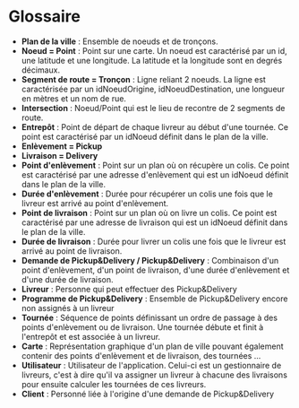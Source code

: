 # Glossaire

- **Plan de la ville** : Ensemble de noeuds et de tronçons.
- **Noeud = Point** : Point sur une carte. Un noeud est caractérisé par un id, une latitude et une longitude. La latitude et la longitude sont en degrés décimaux.  
- **Segment de route = Tronçon** : Ligne reliant 2 noeuds. La ligne est caractérisée par un idNoeudOrigine, idNoeudDestination, une longueur en mètres et un nom de rue.
- **Intersection** : Noeud/Point qui est le lieu de recontre de 2 segments de route. 
- **Entrepôt** : Point de départ de chaque livreur au début d'une tournée. Ce point est caractérisé par un idNoeud définit dans le plan de la ville.
- **Enlèvement = Pickup**
- **Livraison = Delivery** 
- **Point d'enlèvement** : Point sur un plan où on récupère un colis. Ce point est caractérisé par une adresse d'enlèvement qui est un idNoeud définit dans le plan de la ville.
- **Durée d'enlèvement** : Durée pour récupérer un colis une fois que le livreur est arrivé au point d'enlèvement.
- **Point de livraison** : Point sur un plan où on livre un colis. Ce point est caractérisé par une adresse de livraison qui est un idNoeud définit dans le plan de la ville.
- **Durée de livraison** : Durée pour livrer un colis une fois que le livreur est arrivé au point de livraison.
- **Demande de Pickup&Delivery / Pickup&Delivery** : Combinaison d'un point d'enlèvement, d'un point de livraison, d'une durée d'enlèvement et d'une durée de livraison.
- **Livreur** : Personne qui peut effectuer des Pickup&Delivery
- **Programme de Pickup&Delivery** : Ensemble de Pickup&Delivery encore non assignés à un livreur
- **Tournée** : Séquence de points définissant un ordre de passage à des points d'enlèvement ou de livraison. Une tournée débute et finit à l'entrepôt et est associée à un livreur.
- **Carte** : Représentation graphique d'un plan de ville pouvant également contenir des points d'enlèvement et de livraison, des tournées ...
- **Utilisateur** : Utilisateur de l'application. Celui-ci est un gestionnaire de livreurs, c'est à dire qu'il va assigner un livreur à chacune des livraisons pour ensuite calculer les tournées de ces livreurs.
- **Client** : Personné liée à l'origine d'une demande de Pickup&Delivery

